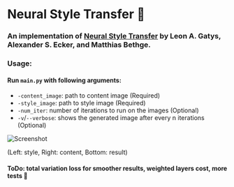 # Neural Style Transfer :art:
### An implementation of [Neural Style Transfer](https://arxiv.org/abs/1508.06576) by Leon A. Gatys, Alexander S. Ecker, and Matthias Bethge.
### Usage:
#### Run `main.py` with following arguments:
* `-content_image`: path to content image (Required)
* `-style_image`: path to style image (Required)
* `-num_iter`: number of iterations to run on the images (Optional)
* `-v`/`--verbose`: shows the generated image after every n iterations (Optional)

![Screenshot](https://i.imgur.com/lsVvkhE.jpg "Example")

(Left: style, Right: content, Bottom: result)

#### ToDo: total variation loss for smoother results, weighted layers cost, more tests :construction:
